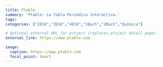 ```yaml
---
title: Ptable
summary: 'Ptable: La Tabla Periódica Interactiva.'
tags:
categories: ["2ESO","3ESO","4ESO","1Bach","2Bach","Química"]

# Optional external URL for project (replaces project detail page).
external_link: https://www.ptable.com

image:
  caption: https://www.ptable.com
  focal_point: Smart
---
```

